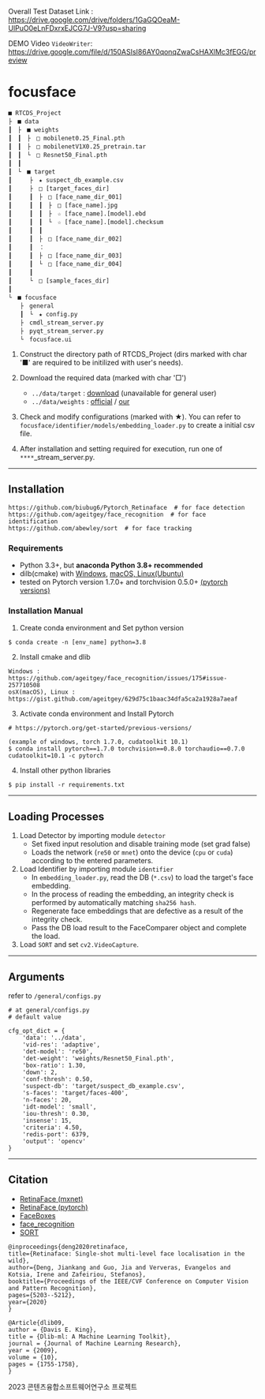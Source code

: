 Overall Test Dataset Link : https://drive.google.com/drive/folders/1GaGQOeaM-UlPuO0eLnFDxrxEJCG7J-V9?usp=sharing

DEMO Video `VideoWriter`: https://drive.google.com/file/d/150ASIsI86AY0qonqZwaCsHAXlMc3fEGG/preview

# focusface

```
■ RTCDS_Project
├　■ data
┃　├　■ weights
┃　┃　├　□ mobilenet0.25_Final.pth
┃　┃　├　□ mobilenetV1X0.25_pretrain.tar
┃　┃　└　□ Resnet50_Final.pth
┃　┃　
┃　└　■ target
┃　　　├　★ suspect_db_example.csv
┃　　　├　□ [target_faces_dir]
┃　　　┃　├　□ [face_name_dir_001]
┃　　　┃　┃　├　□ [face_name].jpg	
┃　　　┃　┃　├　☆ [face_name].[model].ebd
┃　　　┃　┃　└　☆ [face_name].[model].checksum
┃　　　┃　┃
┃　　　┃　├　□ [face_name_dir_002]
┃　　　┃　：
┃　　　┃　├　□ [face_name_dir_003]
┃　　　┃　└　□ [face_name_dir_004]
┃　　　┃
┃　　　└　□ [sample_faces_dir]
┃　　　
└　■ focusface
　　├　general
　　┃　└　★ config.py
　　├　cmdl_stream_server.py
　　├　pyqt_stream_server.py
　　└　focusface.ui
```

1. Construct the directory path of RTCDS_Project (dirs marked with char '■' are required to be initilized with user's needs).
2. Download the required data (marked with char '□')
   - `../data/target` : [download](https://drive.google.com/file/d/1lTmbSY6Ksne23LCK46bbkepJRYAX2p6w/view?usp=sharing) (unavailable for general user)
   - `../data/weights` : [official](https://drive.google.com/drive/folders/1oZRSG0ZegbVkVwUd8wUIQx8W7yfZ_ki1) / [our](https://drive.google.com/file/d/1rmGkQ11o7kn1Rdp5AKmRwbXI5v-kDmXb/view?usp=sharing)

3. Check and modify configurations (marked with ★). You can refer to `focusface/identifier/models/embedding_loader.py` to create a initial csv file.

4. After installation and setting required for execution, run one of `****`_stream_server.py.


------

## Installation

```
https://github.com/biubug6/Pytorch_Retinaface  # for face detection
https://github.com/ageitgey/face_recognition  # for face identification
https://github.com/abewley/sort  # for face tracking
```

### Requirements

- Python 3.3+, but **anaconda Python 3.8+ recommended**
- dilb(cmake) with [Windows](https://github.com/ageitgey/face_recognition/issues/175#issue-257710508), [macOS, Linux(Ubuntu)](https://gist.github.com/ageitgey/629d75c1baac34dfa5ca2a1928a7aeaf)
- tested on Pytorch version 1.7.0+ and torchvision 0.5.0+ [(pytorch versions)](https://pytorch.org/get-started/previous-versions/)

### Installation Manual

1. Create conda environment and Set python version

```
$ conda create -n [env_name] python=3.8
```

2. Install cmake and dlib

```
Windows : https://github.com/ageitgey/face_recognition/issues/175#issue-257710508
osX(macOS), Linux : https://gist.github.com/ageitgey/629d75c1baac34dfa5ca2a1928a7aeaf
```

3. Activate conda environment and Install Pytorch

```
# https://pytorch.org/get-started/previous-versions/

(example of windows, torch 1.7.0, cudatoolkit 10.1)
$ conda install pytorch==1.7.0 torchvision==0.8.0 torchaudio==0.7.0 cudatoolkit=10.1 -c pytorch
```

4. Install other python libraries

```
$ pip install -r requirements.txt
```

------

## Loading Processes

1. Load Detector by importing module `detector`
   - Set fixed input resolution and disable training mode (set grad false)
   - Loads the network (`re50` or `mnet`) onto the device (`cpu` or `cuda`) according to the entered parameters.
2. Load Identifier by importing module `identifier`
   - In `embedding_loader.py`, read the DB (`*.csv`) to load the target's face embedding.
   - In the process of reading the embedding, an integrity check is performed by automatically matching `sha256 hash`.
   - Regenerate face embeddings that are defective as a result of the integrity check.
   - Pass the DB load result to the FaceComparer object and complete the load.
3. Load `SORT` and set `cv2.VideoCapture`.

------

## Arguments

refer to `/general/configs.py`

```
# at general/configs.py
# default value

cfg_opt_dict = {
    'data': '../data',
    'vid-res': 'adaptive',
    'det-model': 're50',
    'det-weight': 'weights/Resnet50_Final.pth',
    'box-ratio': 1.30,
    'down': 2,
    'conf-thresh': 0.50,
    'suspect-db': 'target/suspect_db_example.csv',
    's-faces': 'target/faces-400',
    'n-faces': 20,
    'idt-model': 'small',
    'iou-thresh': 0.30,
    'insense': 15,
    'criteria': 4.50,
    'redis-port': 6379,
    'output': 'opencv'
}
```

------

## Citation

- [RetinaFace (mxnet)](https://github.com/deepinsight/insightface/tree/master/RetinaFace)
- [RetinaFace (pytorch)](https://github.com/biubug6/Pytorch_Retinaface)
- [FaceBoxes](https://github.com/zisianw/FaceBoxes.PyTorch)
- [face_recognition](https://github.com/ageitgey/face_recognition)
- [SORT](https://github.com/abewley/sort)

```
@inproceedings{deng2020retinaface,
title={Retinaface: Single-shot multi-level face localisation in the wild},
author={Deng, Jiankang and Guo, Jia and Ververas, Evangelos and Kotsia, Irene and Zafeiriou, Stefanos},
booktitle={Proceedings of the IEEE/CVF Conference on Computer Vision and Pattern Recognition},
pages={5203--5212},
year={2020}
}

@Article{dlib09,
author = {Davis E. King},
title = {Dlib-ml: A Machine Learning Toolkit},
journal = {Journal of Machine Learning Research},
year = {2009},
volume = {10},
pages = {1755-1758},
}
```
2023 콘텐츠융합소프트웨어연구소 프로젝트
